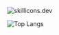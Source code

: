 ![skillicons.dev](https://skillicons.dev/icons?i=c,cpp,java,py,css,html,github,vscode,clion,discord&perline=5)

![Top Langs](https://github-readme-stats.vercel.app/api/top-langs/?username=Fuechs&layout=compact&theme=dark)

[cpp-badge]: https://img.shields.io/badge/C++-1a3b63?logo=cplusplus&logoColor=white&style=for-the-badge
[llvm-badge]: https://img.shields.io/badge/LLVM-4c1717?logo=llvm&logoColor=white&style=for-the-badge
